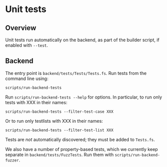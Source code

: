 # Unit tests

## Overview

Unit tests run automatically on the backend, as part of
the builder script, if enabled with `--test`.

## Backend

The entry point is `backend/tests/Tests/Tests.fs`. Run tests from the
command line using:

`scripts/run-backend-tests`

Run `scripts/run-backend-tests --help` for options. In particular, to run only
tests with XXX in their names:

`scripts/run-backend-tests --filter-test-case XXX`

Or to run only testlists with XXX in their names:

`scripts/run-backend-tests --filter-test-list XXX`

Tests are _not_ automatically discovered; they must be added to `Tests.fs`.

We also have a number of property-based tests, which we currently keep separate
in `backend/tests/FuzzTests`. Run them with `scripts/run-backend-fuzzer`.
